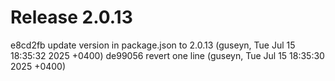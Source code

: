 # Release 2.0.13

e8cd2fb update version in package.json to 2.0.13 (guseyn, Tue Jul 15 18:35:32 2025 +0400)
de99056 revert one line (guseyn, Tue Jul 15 18:35:30 2025 +0400)
